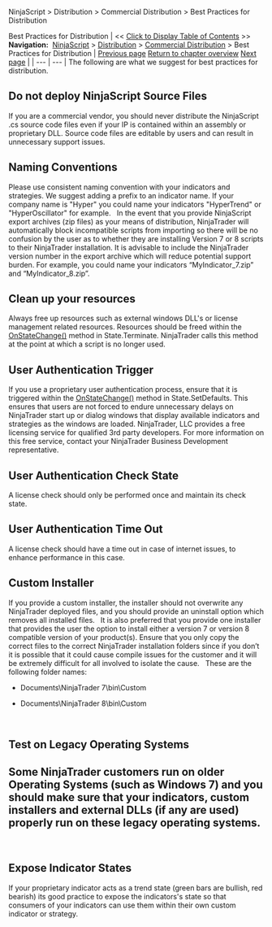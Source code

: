 ﻿
NinjaScript > Distribution > Commercial Distribution > Best Practices for Distribution

Best Practices for Distribution
| << [Click to Display Table of Contents](best_practices.md) >> **Navigation:**     [NinjaScript](ninjascript-1.md) > [Distribution](distribution-1.md) > [Commercial Distribution](commercial_distribution-1.md) > Best Practices for Distribution | [Previous page](licensing_user_authentication-1.md) [Return to chapter overview](commercial_distribution-1.md) [Next page](distribution_procedure-1.md) |
| --- | --- |
The following are what we suggest for best practices for distribution.
 
## Do not deploy NinjaScript Source Files
If you are a commercial vendor, you should never distribute the NinjaScript .cs source code files even if your IP is contained within an assembly or proprietary DLL. Source code files are editable by users and can result in unnecessary support issues.
 
## Naming Conventions
Please use consistent naming convention with your indicators and strategies. We suggest adding a prefix to an indicator name. If your company name is "Hyper" you could name your indicators "HyperTrend" or "HyperOscillator" for example.
 
In the event that you provide NinjaScript export archives (zip files) as your means of distribution, NinjaTrader will automatically block incompatible scripts from importing so there will be no confusion by the user as to whether they are installing Version 7 or 8 scripts to their NinjaTrader installation. It is advisable to include the NinjaTrader version number in the export archive which will reduce potential support burden. For example, you could name your indicators “MyIndicator_7.zip” and “MyIndicator_8.zip”.
 
## Clean up your resources
Always free up resources such as external windows DLL's or license management related resources. Resources should be freed within the [OnStateChange()](onstatechange-1.md) method in State.Terminate. NinjaTrader calls this method at the point at which a script is no longer used. 
 
## User Authentication Trigger
If you use a proprietary user authentication process, ensure that it is triggered within the [OnStateChange()](onstatechange-1.md) method in State.SetDefaults. This ensures that users are not forced to endure unnecessary delays on NinjaTrader start up or dialog windows that display available indicators and strategies as the windows are loaded. NinjaTrader, LLC provides a free licensing service for qualified 3rd party developers. For more information on this free service, contact your NinjaTrader Business Development representative.
 
## User Authentication Check State
A license check should only be performed once and maintain its check state.
 
## User Authentication Time Out
A license check should have a time out in case of internet issues, to enhance performance in this case.
 
## Custom Installer
If you provide a custom installer, the installer should not overwrite any NinjaTrader deployed files, and you should provide an uninstall option which removes all installed files.
 
It is also preferred that you provide one installer that provides the user the option to install either a version 7 or version 8 compatible version of your product(s). Ensure that you only copy the correct files to the correct NinjaTrader installation folders since if you don’t it is possible that it could cause compile issues for the customer and it will be extremely difficult for all involved to isolate the cause.
 
These are the following folder names:
- Documents\\NinjaTrader 7\\bin\\Custom

- Documents\\NinjaTrader 8\\bin\\Custom

 
## Test on Legacy Operating Systems
## Some NinjaTrader customers run on older Operating Systems (such as Windows 7) and you should make sure that your indicators, custom installers and external DLLs (if any are used) properly run on these legacy operating systems.
 
## Expose Indicator States
If your proprietary indicator acts as a trend state (green bars are bullish, red bearish) its good practice to expose the indicators's state so that consumers of your indicators can use them within their own custom indicator or strategy. 
